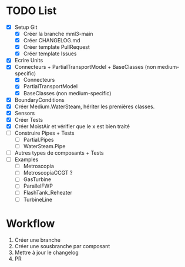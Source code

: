 # TODO List

- [x] Setup Git
    - [x] Créer la branche mml3-main
    - [x] Créer CHANGELOG.md
    - [x] Créer template PullRequest
    - [x] Créer template Issues
- [x] Ecrire Units
- [x] Connecteurs + PartialTransportModel + BaseClasses (non medium-specific)
    - [x] Connecteurs
    - [x] PartialTransportModel
    - [x] BaseClasses (non medium-specific)
- [x] BoundaryConditions
- [x] Créer Medium.WaterSteam, hériter les premières classes.
- [x] Sensors
- [x] Créer Tests
- [x] Créer MoistAir et vérifier que le x est bien traité
- [ ] Construire Pipes + Tests
    - [ ] Partial.Pipes
    - [ ] WaterSteam.Pipe
- [ ] Autres types de composants + Tests
- [ ] Examples
    - [ ] Metroscopia
    - [ ] MetroscopiaCCGT ?
    - [ ] GasTurbine
    - [ ] ParallelFWP
    - [ ] FlashTank_Reheater
    - [ ] TurbineLine

# Workflow

1. Créer une branche
2. Créer une sousbranche par composant
3. Mettre à jour le changelog
4. PR